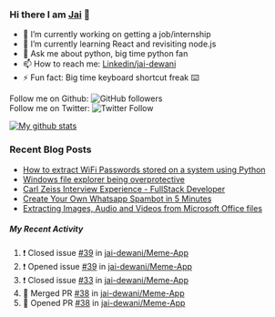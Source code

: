 
### Hi there I am [Jai](https://jaid.tech) 👋

- 🔭 I’m currently working on getting a job/internship
- 🌱 I’m currently learning React and revisiting node.js
- 💬 Ask me about python, big time python fan 
- 📫 How to reach me: [Linkedin/jai-dewani](https://www.linkedin.com/in/jai-dewani)
- ⚡ Fun fact: Big time keyboard shortcut freak :keyboard:

Follow me on Github: ![GitHub followers](https://img.shields.io/github/followers/jai-dewani?label=Follow&style=social)  
Follow me on Twitter: ![Twitter Follow](https://img.shields.io/twitter/follow/jai_dewani?label=Follow&style=social)  

[![My github stats](https://github-readme-stats.vercel.app/api?username=jai-dewani)](https://github.com/jai-dewani?tab=repositories)

### Recent Blog Posts
<!-- BLOG-POST-LIST:START -->
- [How to extract WiFi Passwords stored on a system using Python](https://blogs.jaid.tech/extract-wifi-passwords/)
- [Windows file explorer being overprotective](https://blogs.jaid.tech/windows-file-structure/)
- [Carl Zeiss Interview Experience - FullStack Developer](https://blogs.jaid.tech/carl-zeiss-interview-experience/)
- [Create Your Own Whatsapp Spambot in 5 Minutes](https://blogs.jaid.tech/automate-whatsapp/)
- [Extracting Images, Audio and Videos from Microsoft Office files](https://blogs.jaid.tech/extracting-data-from-microsoft-office/)
<!-- BLOG-POST-LIST:END -->

##### My Recent Activity
<!--START_SECTION:activity-->
1. ❗️ Closed issue [#39](https://github.com/jai-dewani/Meme-App/issues/39) in [jai-dewani/Meme-App](https://github.com/jai-dewani/Meme-App)
2. ❗️ Opened issue [#39](https://github.com/jai-dewani/Meme-App/issues/39) in [jai-dewani/Meme-App](https://github.com/jai-dewani/Meme-App)
3. ❗️ Closed issue [#33](https://github.com/jai-dewani/Meme-App/issues/33) in [jai-dewani/Meme-App](https://github.com/jai-dewani/Meme-App)
4. 🎉 Merged PR [#38](https://github.com/jai-dewani/Meme-App/pull/38) in [jai-dewani/Meme-App](https://github.com/jai-dewani/Meme-App)
5. 💪 Opened PR [#38](https://github.com/jai-dewani/Meme-App/pull/38) in [jai-dewani/Meme-App](https://github.com/jai-dewani/Meme-App)
<!--END_SECTION:activity-->
